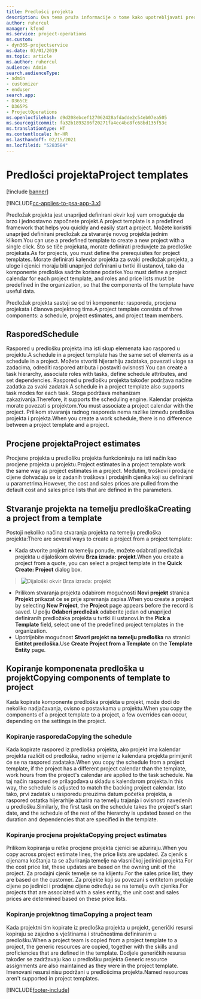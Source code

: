 ```yaml
---
title: Predlošci projekta
description: Ova tema pruža informacije o tome kako upotrebljavati predloške projekta za brzo postavljanje projekta.
author: ruhercul
manager: kfend
ms.service: project-operations
ms.custom:
- dyn365-projectservice
ms.date: 03/01/2019
ms.topic: article
ms.author: ruhercul
audience: Admin
search.audienceType:
- admin
- customizer
- enduser
search.app:
- D365CE
- D365PS
- ProjectOperations
ms.openlocfilehash: d9d208ebcef127062428afdadde2c54eb07ea505
ms.sourcegitcommit: fa32b1893286f20271fa4ec4be8fc68bd135f53c
ms.translationtype: HT
ms.contentlocale: hr-HR
ms.lasthandoff: 02/15/2021
ms.locfileid: "5283584"
---
```

# <a name="project-templates"></a><span data-ttu-id="99fee-103">Predlošci projekta</span><span class="sxs-lookup"><span data-stu-id="99fee-103">Project templates</span></span> 

[!include [banner](../includes/psa-now-project-operations.md)]

[!INCLUDE[cc-applies-to-psa-app-3.x](../includes/cc-applies-to-psa-app-3x.md)]

<span data-ttu-id="99fee-104">Predložak projekta jest unaprijed definirani okvir koji vam omogućuje da brzo i jednostavno započnete projekt.</span><span class="sxs-lookup"><span data-stu-id="99fee-104">A project template is a predefined framework that helps you quickly and easily start a project.</span></span> <span data-ttu-id="99fee-105">Možete koristiti unaprijed definirani predložak za stvaranje novog projekta jednim klikom.</span><span class="sxs-lookup"><span data-stu-id="99fee-105">You can use a predefined template to create a new project with a single click.</span></span> <span data-ttu-id="99fee-106">Što se tiče projekata, morate definirati preduvjete za predloške projekata.</span><span class="sxs-lookup"><span data-stu-id="99fee-106">As for projects, you must define the prerequisites for project templates.</span></span> <span data-ttu-id="99fee-107">Morate definirati kalendar projekta za svaki predložak projekta, a uloge i cjenici moraju biti unaprijed definirani u tvrtki ili ustanovi, tako da komponente predloška sadrže korisne podatke.</span><span class="sxs-lookup"><span data-stu-id="99fee-107">You must define a project calendar for each project template, and roles and price lists must be predefined in the organization, so that the components of the template have useful data.</span></span>

<span data-ttu-id="99fee-108">Predložak projekta sastoji se od tri komponente: rasporeda, procjena projekata i članova projektnog tima.</span><span class="sxs-lookup"><span data-stu-id="99fee-108">A project template consists of three components: a schedule, project estimates, and project team members.</span></span>

## <a name="schedule"></a><span data-ttu-id="99fee-109">Raspored</span><span class="sxs-lookup"><span data-stu-id="99fee-109">Schedule</span></span>

<span data-ttu-id="99fee-110">Raspored u predlošku projekta ima isti skup elemenata kao raspored u projektu.</span><span class="sxs-lookup"><span data-stu-id="99fee-110">A schedule in a project template has the same set of elements as a schedule in a project.</span></span> <span data-ttu-id="99fee-111">Možete stvoriti hijerarhiju zadataka, povezati uloge sa zadacima, odrediti raspored atributa i postaviti ovisnosti.</span><span class="sxs-lookup"><span data-stu-id="99fee-111">You can create a task hierarchy, associate roles with tasks, define schedule attributes, and set dependencies.</span></span> <span data-ttu-id="99fee-112">Raspored u predlošku projekta također podržava načine zadatka za svaki zadatak.</span><span class="sxs-lookup"><span data-stu-id="99fee-112">A schedule in a project template also supports task modes for each task.</span></span> <span data-ttu-id="99fee-113">Stoga podržava mehanizam zakazivanja.</span><span class="sxs-lookup"><span data-stu-id="99fee-113">Therefore, it supports the scheduling engine.</span></span> <span data-ttu-id="99fee-114">Kalendar projekta morate povezati s projektom.</span><span class="sxs-lookup"><span data-stu-id="99fee-114">You must associate a project calendar with the project.</span></span> <span data-ttu-id="99fee-115">Prilikom stvaranja radnog rasporeda nema razlike između predloška projekta i projekta.</span><span class="sxs-lookup"><span data-stu-id="99fee-115">When you create a work schedule, there is no difference between a project template and a project.</span></span>

## <a name="project-estimates"></a><span data-ttu-id="99fee-116">Procjene projekta</span><span class="sxs-lookup"><span data-stu-id="99fee-116">Project estimates</span></span>

<span data-ttu-id="99fee-117">Procjene projekta u predlošku projekta funkcioniraju na isti način kao procjene projekta u projektu.</span><span class="sxs-lookup"><span data-stu-id="99fee-117">Project estimates in a project template work the same way as project estimates in a project.</span></span> <span data-ttu-id="99fee-118">Međutim, troškovi i prodajne cijene dohvaćaju se iz zadanih troškova i prodajnih cjenika koji su definirani u parametrima.</span><span class="sxs-lookup"><span data-stu-id="99fee-118">However, the cost and sales prices are pulled from the default cost and sales price lists that are defined in the parameters.</span></span>

## <a name="creating-a-project-from-a-template"></a><span data-ttu-id="99fee-119">Stvaranje projekta na temelju predloška</span><span class="sxs-lookup"><span data-stu-id="99fee-119">Creating a project from a template</span></span>
 
<span data-ttu-id="99fee-120">Postoji nekoliko načina stvaranja projekta na temelju predloška projekta:</span><span class="sxs-lookup"><span data-stu-id="99fee-120">There are several ways to create a project from a project template:</span></span>

- <span data-ttu-id="99fee-121">Kada stvorite projekt na temelju ponude, možete odabrati predložak projekta u dijaloškom okviru **Brza izrada: projekt**.</span><span class="sxs-lookup"><span data-stu-id="99fee-121">When you create a project from a quote, you can select a project template in the **Quick Create: Project** dialog box.</span></span>

> ![Dijaloški okvir Brza izrada: projekt](media/project-11.png)

- <span data-ttu-id="99fee-123">Prilikom stvaranja projekta odabirom mogućnosti **Novi projekt** stranica **Projekt** prikazat će se prije spremanja zapisa.</span><span class="sxs-lookup"><span data-stu-id="99fee-123">When you create a project by selecting **New Project**, the **Project** page appears before the record is saved.</span></span> <span data-ttu-id="99fee-124">U polju **Odaberi predložak** odaberite jedan od unaprijed definiranih predložaka projekta u tvrtki ili ustanovi.</span><span class="sxs-lookup"><span data-stu-id="99fee-124">In the **Pick a Template** field, select one of the predefined project templates in the organization.</span></span>
- <span data-ttu-id="99fee-125">Upotrijebite mogućnost **Stvori projekt na temelju predloška** na stranici **Entitet predloška**.</span><span class="sxs-lookup"><span data-stu-id="99fee-125">Use **Create Project from a Template** on the **Template Entity** page.</span></span>

## <a name="copying-components-of-template-to-project"></a><span data-ttu-id="99fee-126">Kopiranje komponenata predloška u projekt</span><span class="sxs-lookup"><span data-stu-id="99fee-126">Copying components of template to project</span></span>

<span data-ttu-id="99fee-127">Kada kopirate komponente predloška projekta u projekt, može doći do nekoliko nadjačavanja, ovisno o postavkama u projektu.</span><span class="sxs-lookup"><span data-stu-id="99fee-127">When you copy the components of a project template to a project, a few overrides can occur, depending on the settings in the project.</span></span>

### <a name="copying-the-schedule"></a><span data-ttu-id="99fee-128">Kopiranje rasporeda</span><span class="sxs-lookup"><span data-stu-id="99fee-128">Copying the schedule</span></span>

<span data-ttu-id="99fee-129">Kada kopirate raspored iz predloška projekta, ako projekt ima kalendar projekta različit od predloška, radno vrijeme iz kalendara projekta primijenit će se na raspored zadataka.</span><span class="sxs-lookup"><span data-stu-id="99fee-129">When you copy the schedule from a project template, if the project has a different project calendar than the template, work hours from the project's calendar are applied to the task schedule.</span></span> <span data-ttu-id="99fee-130">Na taj način raspored se prilagođava u skladu s kalendarom projekta.</span><span class="sxs-lookup"><span data-stu-id="99fee-130">In this way, the schedule is adjusted to match the backing project calendar.</span></span> <span data-ttu-id="99fee-131">Isto tako, prvi zadatak u rasporedu preuzima datum početka projekta, a raspored ostatka hijerarhije ažurira na temelju trajanja i ovisnosti navedenih u predlošku.</span><span class="sxs-lookup"><span data-stu-id="99fee-131">Similarly, the first task on the schedule takes the project's start date, and the schedule of the rest of the hierarchy is updated based on the duration and dependencies that are specified in the template.</span></span> 

### <a name="copying-project-estimates"></a><span data-ttu-id="99fee-132">Kopiranje procjena projekta</span><span class="sxs-lookup"><span data-stu-id="99fee-132">Copying project estimates</span></span> 

<span data-ttu-id="99fee-133">Prilikom kopiranja u retke procjene projekta cjenici se ažuriraju.</span><span class="sxs-lookup"><span data-stu-id="99fee-133">When you copy across project estimate lines, the price lists are updated.</span></span> <span data-ttu-id="99fee-134">Za cjenik s cijenama koštanja ta se ažuriranja temelje na vlasničkoj jedinici projekta.</span><span class="sxs-lookup"><span data-stu-id="99fee-134">For the cost price list, these updates are based on the owning unit of the project.</span></span> <span data-ttu-id="99fee-135">Za prodajni cjenik temelje se na klijentu.</span><span class="sxs-lookup"><span data-stu-id="99fee-135">For the sales price list, they are based on the customer.</span></span> <span data-ttu-id="99fee-136">Za projekte koji su povezani s entitetom prodaje cijene po jedinici i prodajne cijene određuju se na temelju ovih cjenika.</span><span class="sxs-lookup"><span data-stu-id="99fee-136">For projects that are associated with a sales entity, the unit cost and sales prices are determined based on these price lists.</span></span>

### <a name="copying-a-project-team"></a><span data-ttu-id="99fee-137">Kopiranje projektnog tima</span><span class="sxs-lookup"><span data-stu-id="99fee-137">Copying a project team</span></span>

<span data-ttu-id="99fee-138">Kada projektni tim kopirate iz predloška projekta u projekt, generički resursi kopiraju se zajedno s vještinama i stručnostima definiranim u predlošku.</span><span class="sxs-lookup"><span data-stu-id="99fee-138">When a project team is copied from a project template to a project, the generic resources are copied, together with the skills and proficiencies that are defined in the template.</span></span> <span data-ttu-id="99fee-139">Dodjele generičkih resursa također se zadržavaju kao u predlošku projekta.</span><span class="sxs-lookup"><span data-stu-id="99fee-139">Generic resource assignments are also maintained as they were in the project template.</span></span> <span data-ttu-id="99fee-140">Imenovani resursi nisu podržani u predlošcima projekta.</span><span class="sxs-lookup"><span data-stu-id="99fee-140">Named resources aren't supported in project templates.</span></span>


[!INCLUDE[footer-include](../includes/footer-banner.md)]